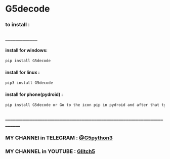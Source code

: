 # G5decode

### to install :
### _____________

#### install for windows:
```bash
pip install G5decode
```

#### install for linux :
```bash
pip3 install G5decode
```
#### install for phone(pydroid) :
```bash
pip install G5decode or Go to the icon pip in pydroid and after that type G5decode and after that click on pip
```

### ______________________________________________________________________


  ### MY CHANNEl in TELEGRAM : [@G5python3](http://t.me/G5python3)
  
  
  ### MY CHANNEL in YOUTUBE : [Glitch5](https://www.youtube.com/channel/UCbtl69OSoFccCYxR4AojJNg)
                                                                         
